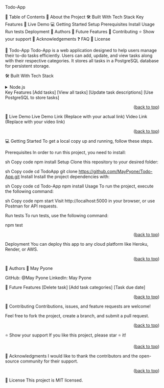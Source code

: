 Todo-App
<a name="readme-top"></a>

📗 Table of Contents
📖 About the Project
🛠 Built With
Tech Stack
Key Features
🚀 Live Demo
💻 Getting Started
Setup
Prerequisites
Install
Usage
Run tests
Deployment
👥 Authors
🔭 Future Features
🤝 Contributing
⭐️ Show your support
🙏 Acknowledgements
❓ FAQ
📝 License
<!-- PROJECT DESCRIPTION -->
📖 Todo-App <a name="about-project"></a>
Todo-App is a web application designed to help users manage their to-do tasks efficiently. Users can add, update, and view tasks along with their respective categories. It stores all tasks in a PostgreSQL database for persistent storage.

🛠 Built With <a name="built-with"></a>
Tech Stack <a name="tech-stack"></a>
<details> <summary>Node.js</summary> <ul> <li>Express.js for building the API</li> <li>PostgreSQL for persistent data storage</li> <li>JavaScript for backend logic</li> </ul> </details> <!-- Features -->
Key Features <a name="key-features"></a>
[Add tasks]
[View all tasks]
[Update task descriptions]
[Use PostgreSQL to store tasks]
<p align="right">(<a href="#readme-top">back to top</a>)</p>
🚀 Live Demo <a name="live-demo"></a>
Live Demo Link (Replace with your actual link)
Video Link (Replace with your video link)
<p align="right">(<a href="#readme-top">back to top</a>)</p> <!-- GETTING STARTED -->
💻 Getting Started <a name="getting-started"></a>
To get a local copy up and running, follow these steps.

Prerequisites
In order to run this project, you need to install:

sh
Copy code
npm install
Setup
Clone this repository to your desired folder:

sh
Copy code
cd TodoApp
git clone https://github.com/MayPyone/Todo-App.git
Install
Install the project dependencies with:

sh
Copy code
cd Todo-App
npm install
Usage
To run the project, execute the following command:

sh
Copy code
npm start
Visit http://localhost:5000 in your browser, or use Postman for API requests.

Run tests
To run tests, use the following command:

npm test
<p align="right">(<a href="#readme-top">back to top</a>)</p>
Deployment
You can deploy this app to any cloud platform like Heroku, Render, or AWS.

<p align="right">(<a href="#readme-top">back to top</a>)</p> <!-- AUTHORS -->
👥 Authors <a name="authors"></a>
👤 May Pyone

GitHub: @May Pyone
LinkedIn: May Pyone
<!-- FUTURE FEATURES -->
🔭 Future Features <a name="future-features"></a>
 [Delete task]
 [Add task categories]
 [Task due date]
<p align="right">(<a href="#readme-top">back to top</a>)</p> <!-- CONTRIBUTING -->
🤝 Contributing <a name="contributing"></a>
Contributions, issues, and feature requests are welcome!

Feel free to fork the project, create a branch, and submit a pull request.

<p align="right">(<a href="#readme-top">back to top</a>)</p> <!-- SUPPORT -->
⭐️ Show your support <a name="support"></a>
If you like this project, please star ⭐️ it!

<p align="right">(<a href="#readme-top">back to top</a>)</p> <!-- ACKNOWLEDGEMENTS -->
🙏 Acknowledgments <a name="acknowledgements"></a>
I would like to thank the contributors and the open-source community for their support.
<p align="right">(<a href="#readme-top">back to top</a>)</p> <!-- LICENSE -->
📝 License <a name="license"></a>
This project is MIT licensed.


